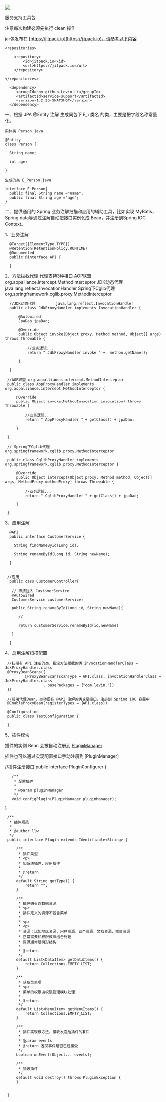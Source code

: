 [![](https://jitpack.io/v/Levin-Li/service-support.svg)](https://jitpack.io/#Levin-Li/service-support)


服务支持工具包

 注意每次构建必须先执行 clean 操作

 jar包发布在 [https://jitpack.io](https://jitpack.io)，请参考以下内容
    
    <repositories>

        <repository>
            <id>jitpack.io</id>
            <url>https://jitpack.io</url>
        </repository>

    </repositories>
    
      <dependency>
         <groupId>com.github.Levin-Li</groupId>
         <artifactId>service-support</artifactId>
         <version>1.2.25-SNAPSHOT</version> 
      </dependency>


一、根据 JPA @Entity 注解 生成同包下 E_+类名 的类，主要是把字段名称常量化。
 
    实体类 Person.java
    
    @Entity
    class Person { 
      
      String name;
      
      int age;
      
    }
    
    生成的类 E_Person.java
     
    interface E_Person{
      public final String name ="name";
      public final String age ="age";
    }


二、提供通用的 Spring 业务注解扫描和应用的辅助工具，比如实现 MyBatis，Spring data等通过注解自动把接口实例化成 Bean，并注册到Spring IOC Context。

   1、业务注解
      
      @Target({ElementType.TYPE})
      @Retention(RetentionPolicy.RUNTIME)
      @Documented
      public @interface API {
      
      }
      

   2、方法拦截代理
      代理支持3种接口 
      AOP联盟            org.aopalliance.intercept.MethodInterceptor
      JDK动态代理         java.lang.reflect.InvocationHandler
      Spring下Cglib代理  org.springframework.cglib.proxy.MethodInterceptor
      
      //JDK动态代理         java.lang.reflect.InvocationHandler
      public class JdkProxyHandler implements InvocationHandler {
      
          @Autowired
          JpaDao jpaDao;
      
          @Override
          public Object invoke(Object proxy, Method method, Object[] args) throws Throwable {
              
              //业务逻辑...
              return " JdkProxyHandler invoke " +  methon.getName();
      
          }
      
      }
         
     //AOP联盟 org.aopalliance.intercept.MethodInterceptor     
     public class AopProxyHandler implements org.aopalliance.intercept.MethodInterceptor {
       
         @Override
         public Object invoke(MethodInvocation invocation) throws Throwable {
     
             //业务逻辑...
             return " AopProxyHandler " + getClass() + jpaDao;
     
         }
     
     }

     // Spring下Cglib代理  org.springframework.cglib.proxy.MethodInterceptor
     
     public class CglibProxyHandler implements org.springframework.cglib.proxy.MethodInterceptor {
      
         @Override
         public Object intercept(Object proxy, Method method, Object[] args, MethodProxy methodProxy) throws Throwable {
     
             //业务逻辑...
             return " CglibProxyHandler " + getClass() + jpaDao;
    
         }
     
     }


   3、应用注解
      
      @API
      public interface CustomerService {
      
        String findNameById(Long id);
      
        String renameById(Long id, String newName);
      
      }
   
     
     //应用 
      public cass CustomerController{
      
       // 直接注入 CustomerService
       @Autowired
       CustomerService customerService; 
      
       public String renameById(Long id, String newName){
       
          //  
          
          return customerService.renameById(id,newName)
          
       }
      
      }
   
   4、启用注解扫描配置
   
     //扫描有 API 注册的类，指定方法拦截的类 invocationHandlerClass = JdkProxyHandler.class
     @ProxyBeanScans({ 
             @ProxyBeanScan(scanType = API.class, invocationHandlerClass = JdkProxyHandler.class
                     , basePackages = {"com.levin."}) 
     })
     
     //启用代理Bean，自动把有 @API 注解的类或是接口，注册到 Spring IOC 容器中 
     @EnableProxyBean(registerTypes = {API.class})
 
     @Configuration
     public class TestConfiguration {
    
     }
   
   
   5、插件模块
   
   插件的实例 Bean 会被自动注册到 [PluginManager](./src/main/java/com/levin/commons/plugin/PluginManager.java)
   
   插件也可以通过实现配置接口手动注册到 [PluginManager]
   
   //插件注册接口
   public interface PluginConfigurer {
   
       /**
        * 配置插件
        *
        * @param pluginManager
        */
       void configPlugin(PluginManager pluginManager);
   
   }
   
   
   
     /**
      * 插件规范
      *
      * @author llw
      */
     public interface Plugin extends Identifiable<String> {
     
         /**
          * 插件类型
          * <p>
          * 如系统插件，应用插件
          *
          * @return
          */
         default String getType() {
             return "";
         }
     
         /**
          * 插件拥有的数据资源
          * <p>
          * 插件定义的资源不包含菜单
          *
          * <p>
          * <p>
          * 资源：比如地区资源，用户资源，部门资源，文档资源，栏目资源
          * 正常需要和权限模块结合处理
          * 资源通常是树形结构
          *
          * @return
          */
         default List<DataItem> getDataItems() {
             return Collections.EMPTY_LIST;
         }
     
         /**
          * 获取菜单项
          * <p>
          * 菜单的权限由权限管理模块处理
          *
          * @return
          */
         default List<MenuItem> getMenuItems() {
             return Collections.EMPTY_LIST;
         }
     
         /**
          * 插件实现该方法，接收发送给插件的事件
          *
          * @param events
          * @return 返回事件是否已经接受
          */
         boolean onEvent(Object... events);
     
         /**
          * 销毁插件
          */
         default void destroy() throws PluginException {
         }
     
     
     }
   